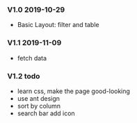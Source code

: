 ### V1.0 2019-10-29
- Basic Layout: filter and table

### V1.1 2019-11-09
- fetch data

### V1.2 todo
- learn css, make the page good-looking
- use ant design
- sort by column
- search bar add icon

### 

